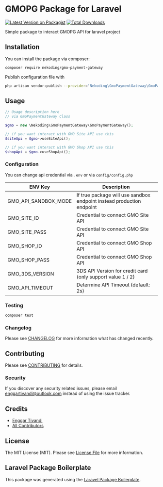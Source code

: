 # GMOPG Package for Laravel

[![Latest Version on Packagist](https://img.shields.io/packagist/v/nekoding/gmo-payment-gateway.svg?style=flat-square)](https://packagist.org/packages/nekoding/gmo-payment-gateway)
[![Total Downloads](https://img.shields.io/packagist/dt/nekoding/gmo-payment-gateway.svg?style=flat-square)](https://packagist.org/packages/nekoding/gmo-payment-gateway)

Simple package to interact GMOPG API for laravel project

## Installation

You can install the package via composer:

```bash
composer require nekoding/gmo-payment-gateway
```

Publish configuration file with  

```bash
php artisan vendor:publish --provider="Nekoding\GmoPaymentGateway\GmoPaymentGatewayServiceProvider"
```

## Usage

```php
// Usage description here
// via GmoPaymentGateway Class

$gmo = new \Nekoding\GmoPaymentGateway\GmoPaymentGateway();

// if you want interact with GMO Site API use this
$siteApi = $gmo->useSiteApi();

// if you want interact with GMO Shop API use this
$shopApi = $gmo->useShopApi();
```

### Configuration
You can change api credential via `.env` or via `config/config.php`  

| ENV Key              | Description                                                                  |
|----------------------|------------------------------------------------------------------------------|
| GMO_API_SANDBOX_MODE | If true package will use sandbox endpoint instead production endpoint        |
| GMO_SITE_ID          | Credential to connect GMO Site API                                           |
| GMO_SITE_PASS        | Credential to connect GMO Site API                                           |
| GMO_SHOP_ID          | Credential to connect GMO Shop API                                           |
| GMO_SHOP_PASS        | Credential to connect GMO Shop API                                           |
| GMO_3DS_VERSION      | 3DS API Version for credit card (only support value 1 / 2)                   |
| GMO_API_TIMEOUT      | Determine API Timeout (default: 2s)                                           |


### Testing

```bash
composer test
```

### Changelog

Please see [CHANGELOG](CHANGELOG.md) for more information what has changed recently.

## Contributing

Please see [CONTRIBUTING](CONTRIBUTING.md) for details.

### Security

If you discover any security related issues, please email enggartivandi@outlook.com instead of using the issue tracker.

## Credits

-   [Enggar Tivandi](https://github.com/nekoding)
-   [All Contributors](../../contributors)

## License

The MIT License (MIT). Please see [License File](LICENSE.md) for more information.

## Laravel Package Boilerplate

This package was generated using the [Laravel Package Boilerplate](https://laravelpackageboilerplate.com).
